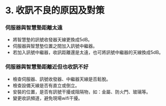 # 3. 收訊不良的原因及對策

### 伺服器與智慧墊距離太遠

* 將智慧墊的訊號收發器天線更換成5dB。
* 伺服器與智慧墊位置之間加入訊號中繼器。
* 若加入訊號中繼器，收訊距離還是太遠，也可將訊號中繼器的天線換成5dB。

### 伺服器與智慧墊距離近但也收訊不好

* 檢查伺服器、訊號收發器、中繼器天線是否鬆脫。
* 檢查設備天線是否有直立或倒立。
* 安裝的位置，是否有訊號干擾或阻隔物，如：金屬、防火門、玻璃等。
* 變更收訊頻道，避免現場wifi干擾。

